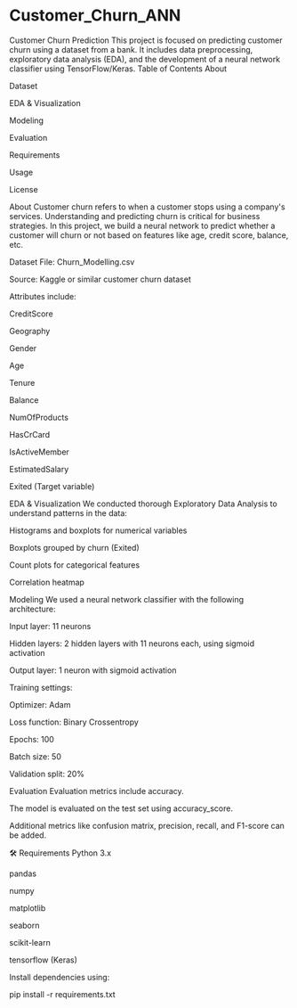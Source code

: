 # Customer_Churn_ANN
Customer Churn Prediction
This project is focused on predicting customer churn using a dataset from a bank. It includes data preprocessing, exploratory data analysis (EDA), and the development of a neural network classifier using TensorFlow/Keras.
 Table of Contents
About

Dataset

EDA & Visualization

Modeling

Evaluation

Requirements

Usage

License

 About
Customer churn refers to when a customer stops using a company's services. Understanding and predicting churn is critical for business strategies. In this project, we build a neural network to predict whether a customer will churn or not based on features like age, credit score, balance, etc.

 Dataset
File: Churn_Modelling.csv

Source: Kaggle or similar customer churn dataset

Attributes include:

CreditScore

Geography

Gender

Age

Tenure

Balance

NumOfProducts

HasCrCard

IsActiveMember

EstimatedSalary

Exited (Target variable)

 EDA & Visualization
We conducted thorough Exploratory Data Analysis to understand patterns in the data:

Histograms and boxplots for numerical variables

Boxplots grouped by churn (Exited)

Count plots for categorical features

Correlation heatmap

 Modeling
We used a neural network classifier with the following architecture:

Input layer: 11 neurons

Hidden layers: 2 hidden layers with 11 neurons each, using sigmoid activation

Output layer: 1 neuron with sigmoid activation

Training settings:

Optimizer: Adam

Loss function: Binary Crossentropy

Epochs: 100

Batch size: 50

Validation split: 20%

 Evaluation
Evaluation metrics include accuracy.

The model is evaluated on the test set using accuracy_score.

Additional metrics like confusion matrix, precision, recall, and F1-score can be added.

🛠 Requirements
Python 3.x

pandas

numpy

matplotlib

seaborn

scikit-learn

tensorflow (Keras)

Install dependencies using:


pip install -r requirements.txt
